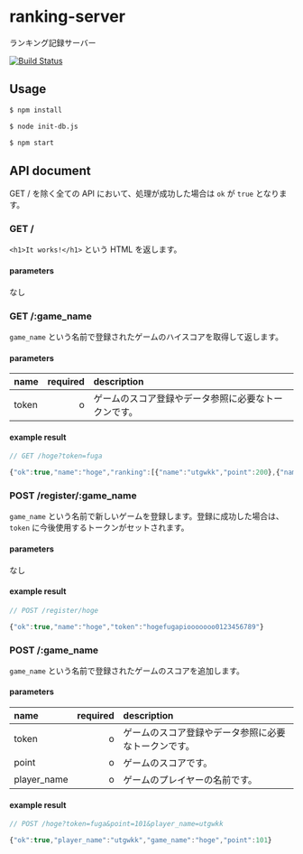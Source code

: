 # ranking-server
ランキング記録サーバー

[![Build Status](https://travis-ci.org/utgw/ranking-server.svg?branch=master)](https://travis-ci.org/utgw/ranking-server)

## Usage

```sh
$ npm install

$ node init-db.js

$ npm start
```

## API document

GET / を除く全ての API において、処理が成功した場合は `ok` が `true` となります。

### GET /
`<h1>It works!</h1>` という HTML を返します。

#### parameters
なし

### GET /:game_name
`game_name` という名前で登録されたゲームのハイスコアを取得して返します。

#### parameters

|name |required|description|
|:----|-------:|:----------|
|token|       o|ゲームのスコア登録やデータ参照に必要なトークンです。|

#### example result

```js
// GET /hoge?token=fuga

{"ok":true,"name":"hoge","ranking":[{"name":"utgwkk","point":200},{"name":"utgwkk","point":101},{"name":"utgwkk","point":55}]}
```

### POST /register/:game_name
`game_name` という名前で新しいゲームを登録します。登録に成功した場合は、 `token` に今後使用するトークンがセットされます。

#### parameters
なし

#### example result

```js
// POST /register/hoge

{"ok":true,"name":"hoge","token":"hogefugapiooooooo0123456789"}
```

### POST /:game_name
`game_name` という名前で登録されたゲームのスコアを追加します。

#### parameters

|name |required|description|
|:----|-------:|:----------|
|token|       o|ゲームのスコア登録やデータ参照に必要なトークンです。|
|point|       o|ゲームのスコアです。|
|player_name |       o|ゲームのプレイヤーの名前です。|

#### example result

```js
// POST /hoge?token=fuga&point=101&player_name=utgwkk

{"ok":true,"player_name":"utgwkk","game_name":"hoge","point":101}
```
